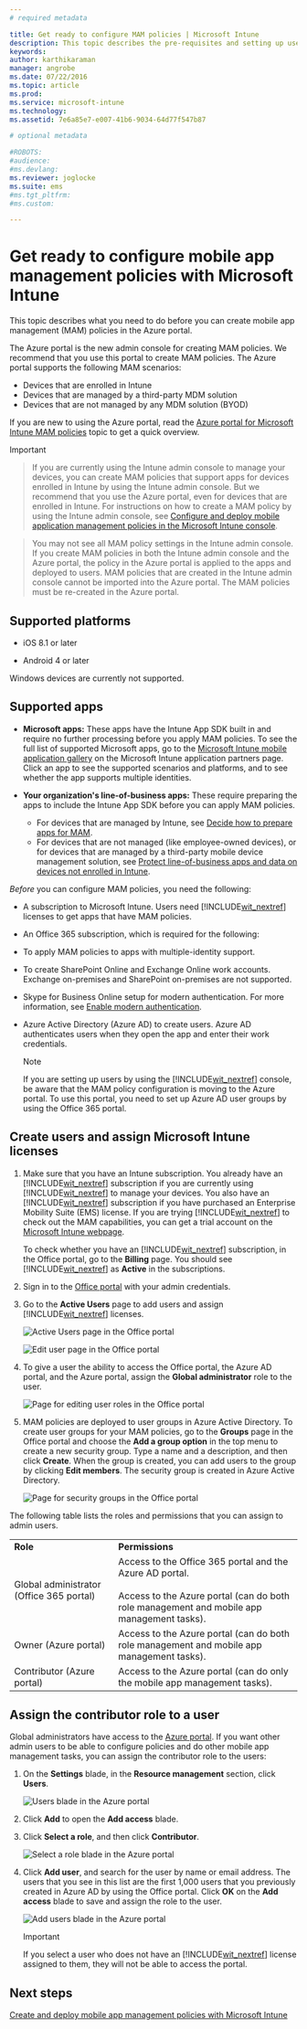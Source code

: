 ```yaml
---
# required metadata

title: Get ready to configure MAM policies | Microsoft Intune
description: This topic describes the pre-requisites and setting up users before you can create mobile app management policies.
keywords:
author: karthikaraman
manager: angrobe
ms.date: 07/22/2016
ms.topic: article
ms.prod:
ms.service: microsoft-intune
ms.technology:
ms.assetid: 7e6a85e7-e007-41b6-9034-64d77f547b87

# optional metadata

#ROBOTS:
#audience:
#ms.devlang:
ms.reviewer: joglocke
ms.suite: ems
#ms.tgt_pltfrm:
#ms.custom:

---
```


# Get ready to configure mobile app management policies with Microsoft Intune
This topic describes what you need to do before you can create mobile app management (MAM) policies in the Azure portal.

The Azure portal is the new admin console for creating MAM policies. We recommend that you use this portal to create MAM  policies. The Azure portal supports the following MAM scenarios:
- Devices that are enrolled in Intune
- Devices that are managed by a third-party MDM solution
- Devices that are not managed by any MDM solution (BYOD)

If you are new to using the Azure portal, read the [Azure portal for Microsoft Intune MAM policies](azure-portal-for-microsoft-intune-mam-policies.md) topic to get a quick overview.

>[!IMPORTANT]

> If you are currently using the Intune admin console to manage your devices, you can create MAM policies that support apps for devices enrolled in Intune by using the Intune admin console. But we recommend that you use the Azure portal, even for devices that are enrolled in Intune. For instructions on how to create a MAM policy by using the Intune admin console, see [Configure and deploy mobile application management policies in the Microsoft Intune console](configure-and-deploy-mobile-application-management-policies-in-the-microsoft-intune-console.md).

> You may not see all MAM policy settings in the Intune admin console. If you create MAM policies in both the Intune admin console and the Azure portal, the policy in the Azure portal is applied to the apps and deployed to users.
> MAM policies that are created in the Intune admin console cannot be imported into the Azure portal.  The MAM policies must be re-created in the Azure portal.


##  Supported platforms
- iOS 8.1 or later

- Android 4 or later

Windows devices are currently not supported.
##  Supported apps
* **Microsoft apps:** These apps have the Intune App SDK built in and require no further processing before you apply MAM policies.
To see the full list of supported Microsoft apps, go to the [Microsoft Intune mobile application gallery](https://www.microsoft.com/en-us/cloud-platform/microsoft-intune-apps) on the Microsoft Intune application partners page. Click an app to see the supported scenarios and platforms, and to see whether the app supports multiple identities.
* **Your organization's line-of-business apps:** These require preparing the apps to include the Intune App SDK before you can apply MAM policies.

  * For devices that are managed by Intune, see [Decide how to prepare apps for MAM](decide-how-to-prepare-apps-for-mobile-application-management-with-microsoft-intune.md).
  * For devices that are not managed (like employee-owned devices), or for devices that are managed by a third-party mobile device management solution, see [Protect line-of-business apps and data on devices not enrolled in Intune](protect-line-of-business-apps-and-data-on-devices-not-enrolled-in-microsoft-intune.md).

*Before* you can configure MAM policies, you need the following:

-   A subscription to Microsoft Intune.    Users need [!INCLUDE[wit_nextref](../includes/wit_nextref_md.md)] licenses to get apps that have MAM policies.

-   An Office 365 subscription, which is required for the following:
  - To apply MAM policies to apps with multiple-identity support.
  - To create  SharePoint Online and Exchange Online work accounts. Exchange on-premises and SharePoint on-premises are not supported.
-   Skype for Business Online setup for modern authentication. For more information, see [Enable modern authentication](http://social.technet.microsoft.com/wiki/contents/articles/34339.skype-for-business-online-enable-your-tenant-for-modern-authentication.aspx).


- Azure Active Directory (Azure AD) to create users. Azure AD authenticates users when they open the app and enter their work credentials.

    > [!NOTE]
    > If you are setting up users by using the [!INCLUDE[wit_nextref](../includes/wit_nextref_md.md)] console, be aware that the MAM policy configuration is moving to the Azure portal. To use this portal, you need to set up Azure AD user groups by using the Office 365 portal.


## Create users and assign Microsoft Intune licenses

1. Make sure that you have an Intune subscription. You   already have an [!INCLUDE[wit_nextref](../includes/wit_nextref_md.md)] subscription if you are currently using [!INCLUDE[wit_nextref](../includes/wit_nextref_md.md)] to manage your devices.  You also have an [!INCLUDE[wit_nextref](../includes/wit_nextref_md.md)] subscription if you have purchased an Enterprise Mobility Suite (EMS) license. If you are trying [!INCLUDE[wit_nextref](../includes/wit_nextref_md.md)] to check out the MAM capabilities, you can get a trial account on the [Microsoft Intune webpage](http://www.microsoft.com/en-us/server-cloud/products/microsoft-intune/).

    To check whether you have an [!INCLUDE[wit_nextref](../includes/wit_nextref_md.md)] subscription, in the Office portal, go to the **Billing** page.  You should see [!INCLUDE[wit_nextref](../includes/wit_nextref_md.md)] as **Active** in the subscriptions.

2.  Sign in to the   [Office portal](http://portal.office.com) with your admin credentials.

3.  Go to the **Active Users** page to add users and assign [!INCLUDE[wit_nextref](../includes/wit_nextref_md.md)] licenses.

    ![Active Users page in the Office portal](../media/AppManagement/OfficePortal_AddUsers.png)

    ![Edit user page in the Office portal](../media/AppManagement/OfficePortal_AssignLicenses.png)

4.  To give a user the ability to access the Office portal, the Azure AD portal, and the Azure  portal, assign the **Global administrator** role to the user.

    ![Page for editing user roles in the Office portal](../media/AppManagement/OfficePortal_AddRoletoUser.png)

5.  MAM policies are deployed to user groups in Azure Active Directory. To create user groups for your MAM policies, go to the **Groups** page in the Office portal and choose the **Add a group option** in the top menu to create a new security group.  Type a name and a description, and then click **Create**. When the group is created, you can add users to the group by clicking **Edit members**. The security group is created in Azure Active Directory.

    ![Page for security groups in the Office portal](../media/AppManagement/OfficePortal_CreateGroups.png)

The following table lists the roles and permissions that you can assign to admin users.

|||
|--|----|
|**Role**|**Permissions**|
|Global administrator (Office 365 portal)|Access to the Office 365 portal and the Azure AD portal.<br /><br />Access to the Azure  portal (can do both role management and mobile app management tasks).|
|Owner (Azure  portal)|Access to the Azure  portal (can do both role management and mobile app management tasks).|
|Contributor (Azure  portal)|Access to the Azure  portal (can do only the mobile app management tasks).|

## Assign the contributor role to a user

Global administrators have access to the [Azure portal](https://portal.azure.com).  If you want other admin users to be able to configure policies and do other mobile app management tasks, you can assign the contributor role to the users:


1.  On the **Settings** blade,  in the **Resource management** section, click **Users**.

    ![Users blade in the Azure portal](../media/AppManagement/AzurePortal_MAM_AddUsers.png)

2.  Click **Add** to open the **Add access** blade.

3.  Click **Select a role**, and then click **Contributor**.

    ![Select a role blade in the Azure portal](../media/AppManagement/AzurePortal_MAM_AddRole.png)

4.  Click **Add user**, and search for the user by name or email address. The users that you see in this list are the first 1,000 users that you previously created in Azure AD by using the Office portal. Click **OK** on the **Add access** blade to save and assign the role to the user.

    ![Add users blade in the Azure portal](../media/AppManagement/AzurePortal_MAM_AddusertoRole.png)

    > [!IMPORTANT]
    > If you select a user who does not have an [!INCLUDE[wit_nextref](../includes/wit_nextref_md.md)] license assigned to them, they will not be able to access the portal.

## Next steps
[Create and deploy mobile app management policies with Microsoft Intune](create-and-deploy-mobile-app-management-policies-with-microsoft-intune.md)
